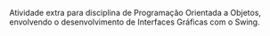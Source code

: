 Atividade extra para disciplina de Programação Orientada a Objetos, envolvendo o desenvolvimento de Interfaces Gráficas com o Swing.